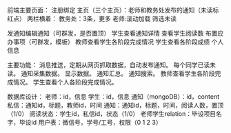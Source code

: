 前端主要页面：
注册绑定
主页（三个主页）：老师和教务处发布的通知（未读标红点）
两栏横着：
教务处：3条，更多
老师:滚动加载
筛选未读

发通知编辑通知（可群发，是否置顶）
学生查看通知详情
查看学生阅读数
布置应办事项（可群发，模板）
教师查看学生各阶段完成情况
学生查看各阶段成绩
个人信息

主要功能：
消息推送，定期从网页抓取数据，自动发布通知。
每个同学已读未读。
通知采集数据。
显示数据。
通知汇总。
通知搜索。
教师查看学生各阶段完成情况。
学生查看个人各阶段完成情况。

数据库设计：
老师：id，信息
学生：id，信息
通知（mongoDB）：id，content
私信：通知id，标题，教师id，时间
通知：通知id，标题，时间，阅读人数，置顶（1/0）
阅读状态：学生id，私信id，状态（1/0）
老师学生relation：毕设项目名字，毕设id
用户表：微信号，学号/工号，权限（0 1 2 3）
